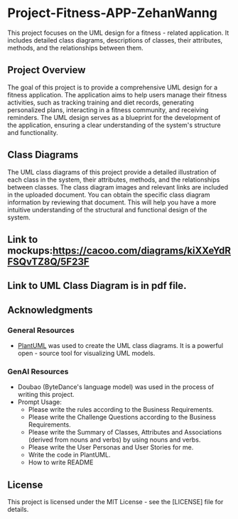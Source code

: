 # Project-Fitness-APP-ZehanWanng

This project focuses on the UML design for a fitness - related application. It includes detailed class diagrams, descriptions of classes, their attributes, methods, and the relationships between them.

## Project Overview
The goal of this project is to provide a comprehensive UML design for a fitness application. The application aims to help users manage their fitness activities, such as tracking training and diet records, generating personalized plans, interacting in a fitness community, and receiving reminders. The UML design serves as a blueprint for the development of the application, ensuring a clear understanding of the system's structure and functionality.

## Class Diagrams
The UML class diagrams of this project provide a detailed illustration of each class in the system, their attributes, methods, and the relationships between classes. The class diagram images and relevant links are included in the uploaded document. You can obtain the specific class diagram information by reviewing that document. This will help you have a more intuitive understanding of the structural and functional design of the system.

## Link to mockups:https://cacoo.com/diagrams/kiXXeYdRFSQvTZ8Q/5F23F
## Link to UML Class Diagram is in pdf file.

## Acknowledgments
### General Resources
- [PlantUML](https://plantuml.com/) was used to create the UML class diagrams. It is a powerful open - source tool for visualizing UML models.

### GenAI Resources
- Doubao (ByteDance's language model) was used in the process of writing this project.
- Prompt Usage:
  - Please write the rules according to the Business Requirements.
  - Please write the Challenge Questions according to the Business Requirements.
  - Please write the Summary of Classes, Attributes and Associations (derived from nouns and verbs) by using nouns and verbs.
  - Please write the User Personas and User Stories for me.
  - Write the code in PlantUML. 
  - How to write README

## License
This project is licensed under the MIT License - see the [LICENSE] file for details.
